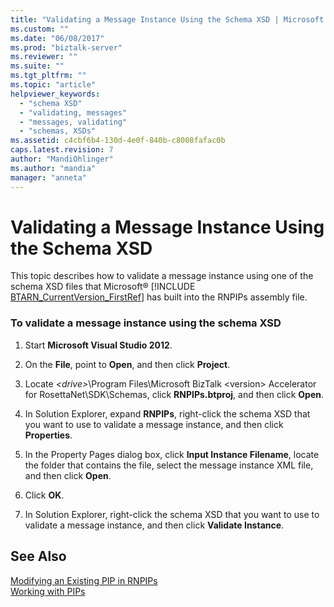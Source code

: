 ```yaml
---
title: "Validating a Message Instance Using the Schema XSD | Microsoft Docs"
ms.custom: ""
ms.date: "06/08/2017"
ms.prod: "biztalk-server"
ms.reviewer: ""
ms.suite: ""
ms.tgt_pltfrm: ""
ms.topic: "article"
helpviewer_keywords: 
  - "schema XSD"
  - "validating, messages"
  - "messages, validating"
  - "schemas, XSDs"
ms.assetid: c4cbf6b4-130d-4e0f-840b-c8008fafac0b
caps.latest.revision: 7
author: "MandiOhlinger"
ms.author: "mandia"
manager: "anneta"
---
```

# Validating a Message Instance Using the Schema XSD
This topic describes how to validate a message instance using one of the schema XSD files that Microsoft® [!INCLUDE [BTARN_CurrentVersion_FirstRef](../../includes/btarn-currentversion-firstref-md.md)] has built into the RNPIPs assembly file.  
  
### To validate a message instance using the schema XSD  
  
1.  Start **Microsoft Visual Studio 2012**.  
  
2.  On the **File**, point to **Open**, and then click **Project**.  
  
3.  Locate *\<drive\>*\Program Files\Microsoft BizTalk \<version\> Accelerator for RosettaNet\SDK\Schemas, click **RNPIPs.btproj**, and then click **Open**.  
  
4.  In Solution Explorer, expand **RNPIPs**, right-click the schema XSD that you want to use to validate a message instance, and then click **Properties**.  
  
5.  In the Property Pages dialog box, click **Input Instance Filename**, locate the folder that contains the file, select the message instance XML file, and then click **Open**.  
  
6.  Click **OK**.  
  
7.  In Solution Explorer, right-click the schema XSD that you want to use to validate a message instance, and then click **Validate Instance**.  
  
## See Also  
 [Modifying an Existing PIP in RNPIPs](../../adapters-and-accelerators/accelerator-rosettanet/modifying-an-existing-pip-in-rnpips.md)   
 [Working with PIPs](../../adapters-and-accelerators/accelerator-rosettanet/working-with-pips.md)